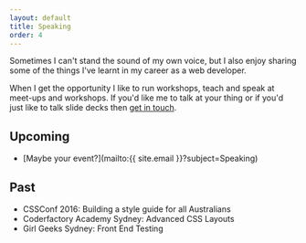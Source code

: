 ```yaml
---
layout: default
title: Speaking
order: 4
---
```


Sometimes I can't stand the sound of my own voice, but I also enjoy sharing some of the things I've learnt in my career as a web developer.

When I get the opportunity I like to run workshops, teach and speak at meet-ups and workshops. If you'd like me to talk at your thing or if you'd just like to talk slide decks then [get in touch](/contact).

## Upcoming

* [Maybe your event?](mailto:{{ site.email }}?subject=Speaking)

## Past

* CSSConf 2016: Building a style guide for all Australians
* Coderfactory Academy Sydney: Advanced CSS Layouts
* Girl Geeks Sydney: Front End Testing
